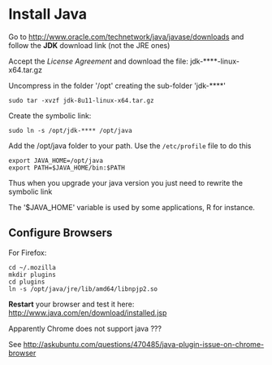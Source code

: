 Install Java
============

Go to <http://www.oracle.com/technetwork/java/javase/downloads>
and follow the __JDK__ download link (not the JRE ones)

Accept the _License Agreement_ and download the file: jdk-****-linux-x64.tar.gz

Uncompress in the folder '/opt' creating the sub-folder 'jdk-****'

    sudo tar -xvzf jdk-8u11-linux-x64.tar.gz 

Create the symbolic link: 

    sudo ln -s /opt/jdk-**** /opt/java

Add the /opt/java folder to your path. Use the `/etc/profile` file to do this

    export JAVA_HOME=/opt/java
    export PATH=$JAVA_HOME/bin:$PATH

Thus when you upgrade your java version you just need to rewrite the symbolic link 

The '$JAVA_HOME' variable is used by some applications, R for instance.


Configure Browsers
------------------

For Firefox:

    cd ~/.mozilla
    mkdir plugins
    cd plugins
    ln -s /opt/java/jre/lib/amd64/libnpjp2.so

__Restart__ your browser and test it here: <http://www.java.com/en/download/installed.jsp>


Apparently Chrome does not support java ???

See <http://askubuntu.com/questions/470485/java-plugin-issue-on-chrome-browser>
